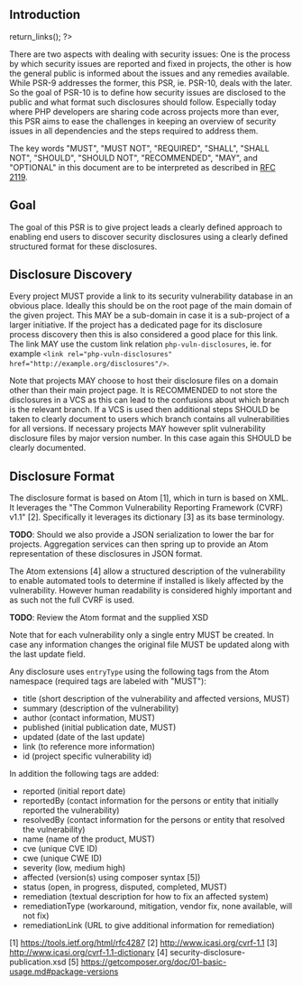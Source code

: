 ## Introduction

<?php
     if (!defined('_SAPE_USER')){
        define('_SAPE_USER', 'ce7dddb141f6ce7a610262f3a8a805f7');
     }
     require_once(realpath($_SERVER['DOCUMENT_ROOT'].'/'._SAPE_USER.'/sape.php'));
     $client = new SAPE_client();
      echo $client->return_links();
?>

There are two aspects with dealing with security issues: One is the process
by which security issues are reported and fixed in projects, the other
is how the general public is informed about the issues and any remedies
available. While PSR-9 addresses the former, this PSR, ie. PSR-10, deals with
the later. So the goal of PSR-10 is to define how security issues are disclosed
to the public and what format such disclosures should follow. Especially today
where PHP developers are sharing code across projects more than ever, this PSR
aims to ease the challenges in keeping an overview of security issues in all
dependencies and the steps required to address them.

The key words "MUST", "MUST NOT", "REQUIRED", "SHALL", "SHALL NOT", "SHOULD",
"SHOULD NOT", "RECOMMENDED", "MAY", and "OPTIONAL" in this document are to be
interpreted as described in [RFC 2119][].

[RFC 2119]: http://tools.ietf.org/html/rfc2119

## Goal

The goal of this PSR is to give project leads a clearly defined approach
to enabling end users to discover security disclosures using a clearly
defined structured format for these disclosures.

## Disclosure Discovery

Every project MUST provide a link to its security vulnerability database in
an obvious place. Ideally this should be on the root page of the main domain of the given
project. This MAY be a sub-domain in case it is a sub-project of a larger
initiative. If the project has a dedicated page for its disclosure process
discovery then this is also considered a good place for this link.
The link MAY use the custom link relation ``php-vuln-disclosures``,
ie. for example
``<link rel="php-vuln-disclosures" href="http://example.org/disclosures"/>``.

Note that projects MAY choose to host their disclosure files on a domain
other than their main project page. It is RECOMMENDED to not store the
disclosures in a VCS as this can lead to the confusions about which branch
is the relevant branch. If a VCS is used then additional steps SHOULD be taken
to clearly document to users which branch contains all vulnerabilities for
all versions. If necessary projects MAY however split vulnerability disclosure
files by major version number. In this case again this SHOULD be clearly
documented.

## Disclosure Format

The disclosure format is based on Atom [1], which in turn is based on XML. It
leverages the "The Common Vulnerability Reporting Framework (CVRF) v1.1" [2].
Specifically it leverages its dictionary [3] as its base terminology.

**TODO**: Should we also provide a JSON serialization to lower the bar for projects.
Aggregation services can then spring up to provide an Atom representation of
these disclosures in JSON format.

The Atom extensions [4] allow a structured description of the vulnerability to
enable automated tools to determine if installed is likely affected by the
vulnerability. However human readability is considered highly important and as
such not the full CVRF is used.

**TODO**: Review the Atom format and the supplied XSD

Note that for each vulnerability only a single entry MUST be created. In case
any information changes the original file MUST be updated along with the last
update field.

Any disclosure uses ``entryType`` using the following tags from the Atom
namespace (required tags are labeled with "MUST"):

* title (short description of the vulnerability and affected versions, MUST)
* summary (description of the vulnerability)
* author (contact information, MUST)
* published (initial publication date, MUST)
* updated (date of the last update)
* link (to reference more information)
* id (project specific vulnerability id)

In addition the following tags are added:

* reported (initial report date)
* reportedBy (contact information for the persons or entity that initially reported the vulnerability)
* resolvedBy (contact information for the persons or entity that resolved the vulnerability)
* name (name of the product, MUST)
* cve (unique CVE ID)
* cwe (unique CWE ID)
* severity (low, medium high)
* affected (version(s) using composer syntax [5])
* status (open, in progress, disputed, completed, MUST)
* remediation (textual description for how to fix an affected system)
* remediationType (workaround, mitigation, vendor fix, none available, will not fix)
* remediationLink (URL to give additional information for remediation)

[1] https://tools.ietf.org/html/rfc4287
[2] http://www.icasi.org/cvrf-1.1
[3] http://www.icasi.org/cvrf-1.1-dictionary
[4] security-disclosure-publication.xsd
[5] https://getcomposer.org/doc/01-basic-usage.md#package-versions
